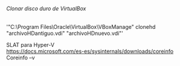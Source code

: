 
###### Clonar disco duro de VirtualBox  
'"C:\Program Files\Oracle\VirtualBox\VBoxManage" clonehd "archivoHDantiguo.vdi" "archivoHDnuevo.vdi"'  

SLAT para Hyper-V  
https://docs.microsoft.com/es-es/sysinternals/downloads/coreinfo  
Coreinfo –v  
